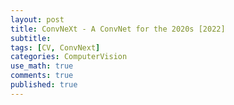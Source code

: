 ```yaml
---
layout: post
title: ConvNeXt - A ConvNet for the 2020s [2022]
subtitle: 
tags: [CV, ConvNext]
categories: ComputerVision
use_math: true
comments: true
published: true
---
```


